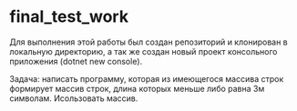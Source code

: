 # final_test_work
Для выполнения этой работы был создан репозиторий и клонирован в локальную директорию, а так же создан новый проект консольного приложения (dotnet new console).

Задача: написать программу, которая из имеющегося массива строк формирует массив строк, длина которых меньше либо равна 3м символам.
Исользовать массив.

